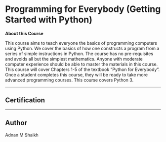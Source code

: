 # Programming for Everybody (Getting Started with Python)

**About this Course**

This course aims to teach everyone the basics of programming computers using Python. 
We cover the basics of how one constructs a program from a series of simple instructions in Python. The course has no pre-requisites and avoids all but the simplest mathematics. 
Anyone with moderate computer experience should be able to master the materials in this course. This course will cover Chapters 1-5 of the textbook “Python for Everybody”.  
Once a student completes this course, they will be ready to take more advanced programming courses. This course covers Python 3.

---

## Certification

---

## Author

Adnan M Shaikh

